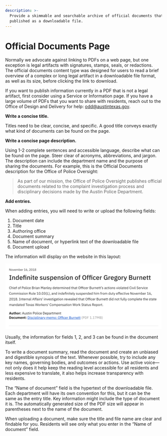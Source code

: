 ```yaml
---
description: >-
  Provide a skimmable and searchable archive of official documents that must be
  published as a downloadable file.
---
```


# Official Documents Page

Normally we advocate against linking to PDFs on a web page, but one exception is legal artifacts with signatures, stamps, seals, or redactions. The official documents content type was designed for users to read a brief overview of a complex or long legal artifact in a downloadable file format, as well as its size, before clicking the link to download. 

If you want to publish information currently in a PDF that is not a legal artifact, first consider using a Service or Information page. If you have a large volume of PDFs that you want to share with residents, reach out to the Office of Design and Delivery for help: [odd@austintexas.gov](mailto:odd@austintexas.gov).

**Write a concise title.**

Titles need to be clear, concise, and specific. A good title conveys exactly what kind of documents can be found on the page.

**Write a concise page description.** 

Using 1-2 complete sentences and accessible language, describe what can be found on the page. Steer clear of acronyms, abbreviations, and jargon. The description can include the department name and the purpose of sharing the documents. For example, this is the Official Documents description for the Office of Police Oversight:

> As part of our mission, the Office of Police Oversight publishes official documents related to the complaint investigation process and disciplinary decisions made by the Austin Police Department.

**Add entries.**

When adding entries, you will need to write or upload the following fields:

1. Document date
2. Title
3. Authoring office
4. Document summary
5. Name of document, or hyperlink text of the downloadable file
6. Document upload

The information will display on the website in this layout: 

![An example of an Official Documents entry](../.gitbook/assets/screen-shot-2019-10-15-at-6.53.33-pm.png)

Usually, the information for fields 1, 2, and 3 can be found in the document itself.

To write a document summary, read the document and create an unbiased and digestible synopsis of the text. Whenever possible, try to include any key names, governing bodies, and outcomes or actions. Use active voice—not only does it help keep the reading level accessible for all residents and less expensive to translate, it also helps increase transparency with residents. 

The “Name of document” field is the hypertext of the downloadable file. Each department will have its own convention for this, but it can be the same as the entry title. Key information might include the type of document it is. The automatically generated size of the PDF size will appear in parentheses next to the name of the document. 

When uploading a document, make sure the title and file name are clear and findable for you. Residents will see only what you enter in the “Name of document” field.

